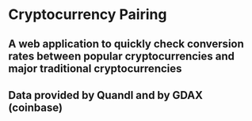 # Cryptocurrency Pairing

## A web application to quickly check conversion rates between popular cryptocurrencies and major traditional cryptocurrencies

## Data provided by Quandl and by GDAX (coinbase)
